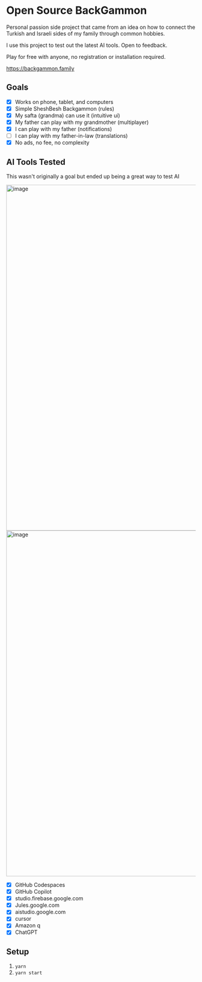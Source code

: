# Open Source BackGammon

Personal passion side project that came from an idea on how to connect the Turkish and Israeli sides of my family through common hobbies.

I use this project to test out the latest AI tools. Open to feedback.

Play for free with anyone, no registration or installation required.

https://backgammon.family

## Goals
- [x] Works on phone, tablet, and computers
- [x] Simple SheshBesh Backgammon (rules)
- [x] My safta (grandma) can use it (intuitive ui)
- [x] My father can play with my grandmother (multiplayer)
- [x] I can play with my father (notifications)
- [ ] I can play with my father-in-law (translations)
- [x] No ads, no fee, no complexity

## AI Tools Tested
This wasn't originally a goal but ended up being a great way to test AI 

<img width="920" alt="image" src="https://github.com/ProLoser/PeaceInTheMiddleEast/assets/67395/d359b701-2eed-482c-9b23-055c57d980a5">
<img width="920" alt="image" src="https://github.com/ProLoser/PeaceInTheMiddleEast/assets/67395/5dc9a48c-6dfc-473d-9ce4-85ff62057794">

- [x] GitHub Codespaces
- [x] GitHub Copilot
- [x] studio.firebase.google.com
- [x] Jules.google.com
- [x] aistudio.google.com
- [x] cursor
- [x] Amazon q
- [x] ChatGPT 
## Setup
1. `yarn`
2. `yarn start`
